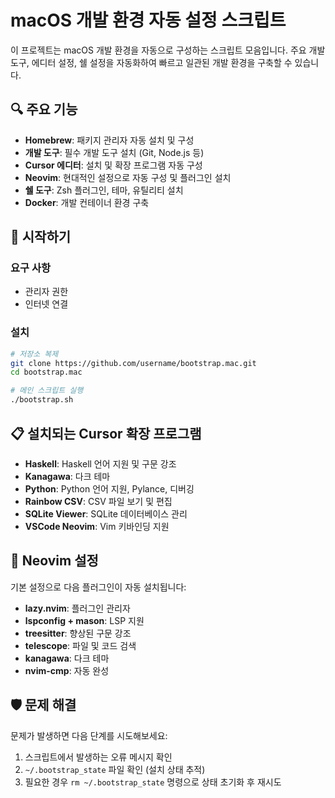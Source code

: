 # macOS 개발 환경 자동 설정 스크립트

이 프로젝트는 macOS 개발 환경을 자동으로 구성하는 스크립트 모음입니다. 주요 개발 도구, 에디터 설정, 쉘 설정을 자동화하여 빠르고 일관된 개발 환경을 구축할 수 있습니다.

## 🔍 주요 기능

- **Homebrew**: 패키지 관리자 자동 설치 및 구성
- **개발 도구**: 필수 개발 도구 설치 (Git, Node.js 등)
- **Cursor 에디터**: 설치 및 확장 프로그램 자동 구성
- **Neovim**: 현대적인 설정으로 자동 구성 및 플러그인 설치
- **쉘 도구**: Zsh 플러그인, 테마, 유틸리티 설치
- **Docker**: 개발 컨테이너 환경 구축

## 🚀 시작하기

### 요구 사항

- 관리자 권한
- 인터넷 연결

### 설치

```bash
# 저장소 복제
git clone https://github.com/username/bootstrap.mac.git
cd bootstrap.mac

# 메인 스크립트 실행
./bootstrap.sh
```

## 📋 설치되는 Cursor 확장 프로그램

- **Haskell**: Haskell 언어 지원 및 구문 강조
- **Kanagawa**: 다크 테마
- **Python**: Python 언어 지원, Pylance, 디버깅
- **Rainbow CSV**: CSV 파일 보기 및 편집
- **SQLite Viewer**: SQLite 데이터베이스 관리
- **VSCode Neovim**: Vim 키바인딩 지원

## 🔧 Neovim 설정

기본 설정으로 다음 플러그인이 자동 설치됩니다:

- **lazy.nvim**: 플러그인 관리자
- **lspconfig + mason**: LSP 지원
- **treesitter**: 향상된 구문 강조
- **telescope**: 파일 및 코드 검색
- **kanagawa**: 다크 테마
- **nvim-cmp**: 자동 완성

## 🛡️ 문제 해결

문제가 발생하면 다음 단계를 시도해보세요:

1. 스크립트에서 발생하는 오류 메시지 확인
2. `~/.bootstrap_state` 파일 확인 (설치 상태 추적)
3. 필요한 경우 `rm ~/.bootstrap_state` 명령으로 상태 초기화 후 재시도
